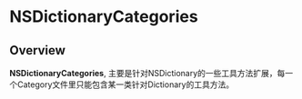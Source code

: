 # NSDictionaryCategories

## Overview

**NSDictionaryCategories**, 主要是针对NSDictionary的一些工具方法扩展，每一个Category文件里只能包含某一类针对Dictionary的工具方法。